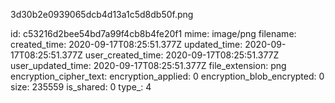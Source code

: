 3d30b2e0939065dcb4d13a1c5d8db50f.png

id: c53216d2bee54bd7a99f4cb8b4fe20f1
mime: image/png
filename: 
created_time: 2020-09-17T08:25:51.377Z
updated_time: 2020-09-17T08:25:51.377Z
user_created_time: 2020-09-17T08:25:51.377Z
user_updated_time: 2020-09-17T08:25:51.377Z
file_extension: png
encryption_cipher_text: 
encryption_applied: 0
encryption_blob_encrypted: 0
size: 235559
is_shared: 0
type_: 4